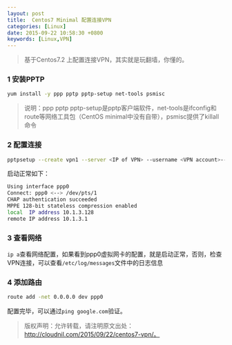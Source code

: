 ```yaml
---
layout: post
title:  Centos7 Minimal 配置连接VPN
categories: [Linux]
date: 2015-09-22 10:58:30 +0800
keywords: [Linux,VPN]
---
```


>基于Centos7.2 上配置连接VPN，其实就是玩翻墙，你懂的。

### 1 安装PPTP

```Bash
yum install -y ppp pptp pptp-setup net-tools psmisc
```

>说明：ppp pptp pptp-setup是pptp客户端软件，net-tools是ifconfig和route等网络工具包（CentOS minimal中没有自带），psmisc提供了killall命令

### 2 配置连接

```Bash
pptpsetup --create vpn1 --server <IP of VPN> --username <VPN account>--password <VPN password> --encrypt --start
```

启动正常如下：

```Bash
Using interface ppp0
Connect: ppp0 <--> /dev/pts/1
CHAP authentication succeeded
MPPE 128-bit stateless compression enabled
local  IP address 10.1.3.128
remote IP address 10.1.3.1
```

### 3 查看网络

`ip a`查看网络配置，如果看到ppp0虚拟网卡的配置，就是启动正常，否则，检查VPN连接，可以查看`/etc/log/messages`文件中的日志信息

### 4 添加路由

```Bash
route add -net 0.0.0.0 dev ppp0
```

配置完毕，可以通过`ping google.com`验证。

>版权声明：允许转载，请注明原文出处：http://cloudnil.com/2015/09/22/centos7-vpn/。